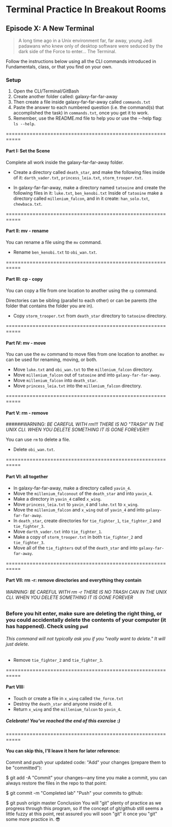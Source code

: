 # Terminal Practice In Breakout Rooms

## Episode X: A New Terminal

> A long time ago in a Unix environment far, far away, young Jedi padawans who knew only of desktop software were seduced by the dark side of the Force to enter… The Terminal.

Follow the instructions below using all the CLI commands introduced in Fundamentals, class, or that you find on your own.




### Setup

 1. Open the CLI/Terminal/GitBash
 2. Create another folder called: galaxy-far-far-away
 3. Then create a file inside galaxy-far-far-away called `commands.txt`
 4. Paste the answer to each numbered question (i.e. the command(s) that accomplished the task) in `commands.txt`, once you get it to work.
 5. Remember, use the README.md file to help you or use the --help flag: `ls --help`.


===========================================================
#### Part I: Set the Scene
Complete all work inside the galaxy-far-far-away folder.

- Create a directory called `death_star`, and make the following files inside of it: `darth_vader.txt`, `princess_leia.txt`, `storm_trooper.txt`.

 - In galaxy-far-far-away, make a directory named `tatooine` and create the following files in it: `luke.txt`, `ben_kenobi.txt`
Inside of `tatooine` make a directory called `millenium_falcon`, and in it create: `han_solo.txt`, `chewbaca.txt`.


===========================================================
#### Part II: mv - rename
You can rename a file using the `mv` command.

 - Rename `ben_kenobi.txt` to `obi_wan.txt`.


===========================================================
#### Part III: cp - copy
You can copy a file from one location to another using the `cp` command.

Directories can be sibling (parallel to each other) or can be parents (the folder that contains the folder you are in).

 - Copy `storm_trooper.txt` from `death_star` directory to `tatooine` directory.


===========================================================
#### Part IV: mv - move
You can use the `mv` command to move files from one location to another. `mv` can be used for renaming, moving, or both.

 - Move `luke.txt` and `obi_wan.txt` to the `millenium_falcon` directory.
 - Move `millenium_falcon` out of `tatooine` and into `galaxy-far-far-away`.
 - Move `millenium_falcon` into `death_star`.
 - Move `princess_leia.txt` into the `millenium_falcon` directory.


===========================================================
#### Part V: rm - remove
######WARNING: *BE CAREFUL WITH rm!!! THERE IS NO "TRASH" IN THE UNIX CLI. WHEN YOU DELETE SOMETHING IT IS GONE FOREVER!!!*

You can use `rm` to delete a file.

 - Delete `obi_wan.txt`.


===========================================================
#### Part VI: all together

 - In galaxy-far-far-away, make a directory called `yavin_4`.
 - Move the `millenium_falconout` of the `death_star` and into `yavin_4`.
 - Make a directory in `yavin_4` called `x_wing`.
 - Move `princess_leia.txt` to `yavin_4` and `luke.txt` to `x_wing`.
 - Move the `millenium_falcon` and `x_wing` out of `yavin_4` and into `galaxy-far-far-away`.
 - In `death_star`, create directories for `tie_fighter_1`, `tie_fighter_2` and `tie_fighter_3`.
 - Move `darth_vader.txt` into `tie_fighter_1`.
 - Make a copy of `storm_trooper.txt` in both `tie_fighter_2` and `tie_fighter_3`.
 - Move all of the `tie_fighters` out of the `death_star` and into `galaxy-far-far-away`.


===========================================================
#### Part VII: rm -r: remove directories and everything they contain
###### WARNING: *BE CAREFUL WITH rm -r THERE IS NO TRASH CAN IN THE UNIX CLI. WHEN YOU DELETE SOMETHING IT IS GONE FOREVER*

### Before you hit enter, make sure are deleting the right thing, or you could accidentally delete the contents of your computer (it has happened). Check using `pwd`

###### This command will not typically ask you if you "really want to delete." It will just delete.

- Remove `tie_fighter_2` and `tie_fighter_3`.


===========================================================
#### Part VIII:
 
 - Touch or create a file in `x_wing` called `the_force.txt`
 - Destroy the `death_star` and anyone inside of it.
 - Return `x_wing` and the `millenium_falcon` to `yavin_4`.

##### Celebrate! You've reached the end of this exercise :)

===========================================================
#### You can skip this, I'll leave it here for later reference:
Commit and push your updated code:
"Add" your changes (prepare them to be "committed"):

$ git add -A
"Commit" your changes—any time you make a commit, you can always restore the files in the repo to that point:

$ git commit -m "Completed lab"
"Push" your commits to github:

$ git push origin master
Conclusion
You will "git" plenty of practice as we progress through this program, so if the concept of git/github still seems a little fuzzy at this point, rest assured you will soon "git" it once you "git" some more practice in. 😎